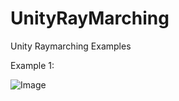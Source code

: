 # UnityRayMarching
Unity Raymarching Examples

Example 1:

![Image](https://im4.ezgif.com/tmp/ezgif-4-d627168b34.gif)
